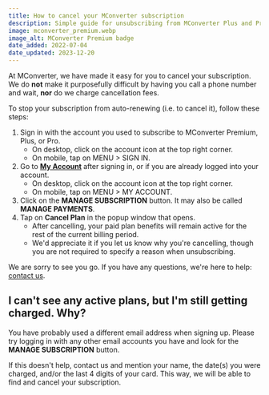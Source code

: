 ```yaml
---
title: How to cancel your MConverter subscription
description: Simple guide for unsubscribing from MConverter Plus and Pro. You'll learn how to stop your subscription from automatically renewing.
image: mconverter_premium.webp
image_alt: MConverter Premium badge
date_added: 2022-07-04
date_updated: 2023-12-20
---
```


At MConverter, we have made it easy for you to cancel your subscription. We do **not** make it purposefully difficult by having you call a phone number and wait, **nor** do we charge cancellation fees.

To stop your subscription from auto-renewing (i.e. to cancel it), follow these steps:
1. Sign in with the account you used to subscribe to MConverter Premium, Plus, or Pro.
    - On desktop, click on the account icon at the top right corner.
    - On mobile, tap on MENU > SIGN IN.
2. Go to **[My Account](#account)** after signing in, or if you are already logged into your account.
    - On desktop, click on the account icon at the top right corner.
    - On mobile, tap on MENU > MY ACCOUNT.
3. Click on the **MANAGE SUBSCRIPTION** button. It may also be called **MANAGE PAYMENTS**.
4. Tap on **Cancel Plan** in the popup window that opens.
    - After cancelling, your paid plan benefits will remain active for the rest of the current billing period.
    - We'd appreciate it if you let us know why you're cancelling, though you are not required to specify a reason when unsubscribing.

We are sorry to see you go. If you have any questions, we're here to help: [contact us](#legal).

## I can't see any active plans, but I'm still getting charged. Why?

You have probably used a different email address when signing up. Please try logging in with any other email accounts you have and look for the **MANAGE SUBSCRIPTION** button.

If this doesn't help, contact us and mention your name, the date(s) you were charged, and/or the last 4 digits of your card. This way, we will be able to find and cancel your subscription.